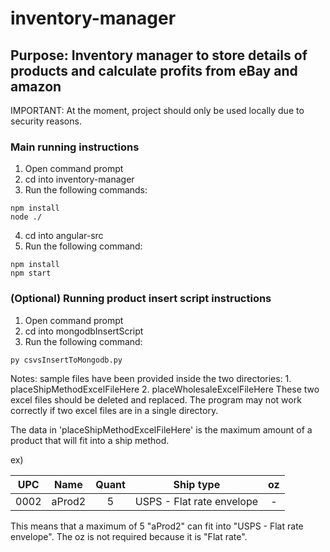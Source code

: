 # inventory-manager
## Purpose: Inventory manager to store details of products and calculate profits from eBay and amazon

IMPORTANT: At the moment, project should only be used locally due to security reasons.

### Main running instructions
1. Open command prompt
2. cd into inventory-manager
3. Run the following commands:
```
npm install
node ./
```
4. cd into angular-src
5. Run the following command:
```
npm install
npm start
```

### (Optional) Running product insert script instructions
1. Open command prompt
2. cd into mongodbInsertScript
3. Run the following command:
```
py csvsInsertToMongodb.py
```

Notes: sample files have been provided inside the two directories:
    1. placeShipMethodExcelFileHere
    2. placeWholesaleExcelFileHere
These two excel files should be deleted and replaced. The program may not work correctly if two excel files are in a single directory.

The data in 'placeShipMethodExcelFileHere' is the maximum amount of a product that will fit into a ship method.

ex) 

|  UPC |  Name  | Quant |         Ship type         | oz |
|:----:|:------:|:-----:|:-------------------------:|:--:|
| 0002 | aProd2 |   5   | USPS - Flat rate envelope |  - |

This means that a maximum of 5 "aProd2" can fit into "USPS - Flat rate envelope". The oz is not required because it is "Flat rate".
